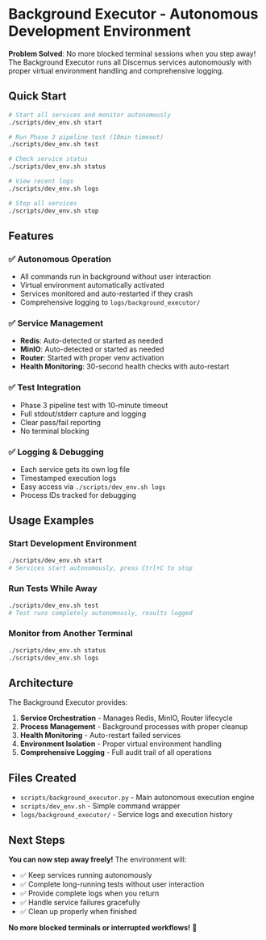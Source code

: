# Background Executor - Autonomous Development Environment

**Problem Solved**: No more blocked terminal sessions when you step away! The Background Executor runs all Discernus services autonomously with proper virtual environment handling and comprehensive logging.

## Quick Start

```bash
# Start all services and monitor autonomously
./scripts/dev_env.sh start

# Run Phase 3 pipeline test (10min timeout)
./scripts/dev_env.sh test

# Check service status
./scripts/dev_env.sh status

# View recent logs
./scripts/dev_env.sh logs

# Stop all services
./scripts/dev_env.sh stop
```

## Features

### ✅ **Autonomous Operation**
- All commands run in background without user interaction
- Virtual environment automatically activated
- Services monitored and auto-restarted if they crash
- Comprehensive logging to `logs/background_executor/`

### ✅ **Service Management**
- **Redis**: Auto-detected or started as needed
- **MinIO**: Auto-detected or started as needed  
- **Router**: Started with proper venv activation
- **Health Monitoring**: 30-second health checks with auto-restart

### ✅ **Test Integration**
- Phase 3 pipeline test with 10-minute timeout
- Full stdout/stderr capture and logging
- Clear pass/fail reporting
- No terminal blocking

### ✅ **Logging & Debugging**
- Each service gets its own log file
- Timestamped execution logs
- Easy access via `./scripts/dev_env.sh logs`
- Process IDs tracked for debugging

## Usage Examples

### Start Development Environment
```bash
./scripts/dev_env.sh start
# Services start autonomously, press Ctrl+C to stop
```

### Run Tests While Away
```bash
./scripts/dev_env.sh test
# Test runs completely autonomously, results logged
```

### Monitor from Another Terminal
```bash
./scripts/dev_env.sh status
./scripts/dev_env.sh logs
```

## Architecture

The Background Executor provides:

1. **Service Orchestration** - Manages Redis, MinIO, Router lifecycle
2. **Process Management** - Background processes with proper cleanup
3. **Health Monitoring** - Auto-restart failed services  
4. **Environment Isolation** - Proper virtual environment handling
5. **Comprehensive Logging** - Full audit trail of all operations

## Files Created

- `scripts/background_executor.py` - Main autonomous execution engine
- `scripts/dev_env.sh` - Simple command wrapper
- `logs/background_executor/` - Service logs and execution history

## Next Steps

**You can now step away freely!** The environment will:

- ✅ Keep services running autonomously
- ✅ Complete long-running tests without user interaction  
- ✅ Provide complete logs when you return
- ✅ Handle service failures gracefully
- ✅ Clean up properly when finished

**No more blocked terminals or interrupted workflows!** 🚀 